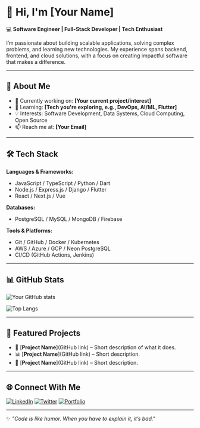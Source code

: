 # 👋 Hi, I'm \[Your Name]

💻 **Software Engineer | Full-Stack Developer | Tech Enthusiast**

I’m passionate about building scalable applications, solving complex problems, and learning new technologies. My experience spans backend, frontend, and cloud solutions, with a focus on creating impactful software that makes a difference.

---

## 🚀 About Me

* 🔭 Currently working on: **\[Your current project/interest]**
* 🌱 Learning: **\[Tech you're exploring, e.g., DevOps, AI/ML, Flutter]**
* 💡 Interests: Software Development, Data Systems, Cloud Computing, Open Source
* 📫 Reach me at: **\[Your Email]**

---

## 🛠️ Tech Stack

**Languages & Frameworks:**

* JavaScript / TypeScript / Python / Dart
* Node.js / Express.js / Django / Flutter
* React / Next.js / Vue

**Databases:**

* PostgreSQL / MySQL / MongoDB / Firebase

**Tools & Platforms:**

* Git / GitHub / Docker / Kubernetes
* AWS / Azure / GCP / Neon PostgreSQL
* CI/CD (GitHub Actions, Jenkins)

---

## 📊 GitHub Stats

![Your GitHub stats](https://github-readme-stats.vercel.app/api?username=YOUR_USERNAME\&show_icons=true\&theme=radical)

![Top Langs](https://github-readme-stats.vercel.app/api/top-langs/?username=YOUR_USERNAME\&layout=compact\&theme=radical)

---

## 📂 Featured Projects

* 🚀 \[**Project Name**]\(GitHub link) – Short description of what it does.
* 📊 \[**Project Name**]\(GitHub link) – Short description.
* 📱 \[**Project Name**]\(GitHub link) – Short description.

---

## 🌐 Connect With Me

[![LinkedIn](https://img.shields.io/badge/LinkedIn-%230077B5.svg?logo=linkedin\&logoColor=white)](YourLinkedInURL)
[![Twitter](https://img.shields.io/badge/Twitter-%231DA1F2.svg?logo=twitter\&logoColor=white)](YourTwitterURL)
[![Portfolio](https://img.shields.io/badge/Portfolio-%23000000.svg?logo=firefox\&logoColor=white)](YourPortfolioURL)

---

✨ *"Code is like humor. When you have to explain it, it’s bad."*
